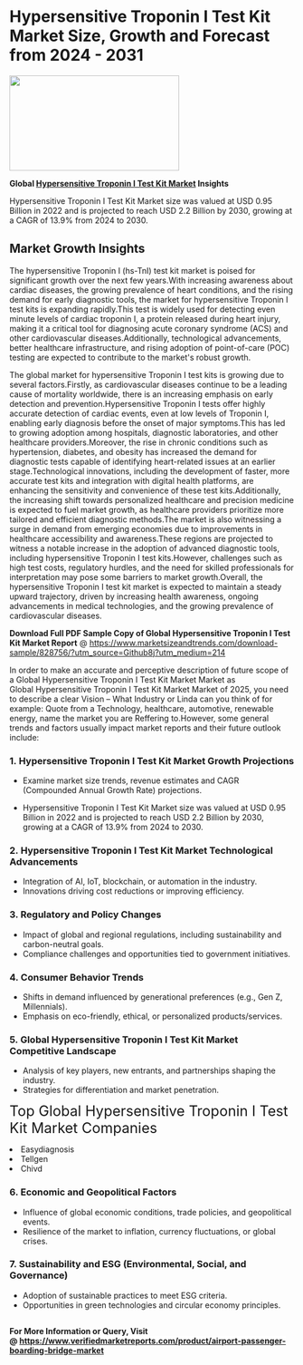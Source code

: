 <H1>Hypersensitive Troponin I Test Kit Market Size, Growth and Forecast from 2024 - 2031</H1><img class="aligncenter size-medium wp-image-584254" src="https://thirdeyenews.in/wp-content/uploads/2024/09/Global-Market-Research-300x168.jpeg" alt="" width="300" height="168" /><p><strong>Global&nbsp;<a href="https://www.marketsizeandtrends.com/download-sample/828756/?utm_source=Github8j?utm_medium=214">Hypersensitive Troponin I Test Kit Market</a> Insights</strong></p><p>Hypersensitive Troponin I Test Kit Market size was valued at USD 0.95 Billion in 2022 and is projected to reach USD 2.2 Billion by 2030, growing at a CAGR of 13.9% from 2024 to 2030.</p><p><h2>Market Growth Insights</h2> <p>The hypersensitive Troponin I (hs-TnI) test kit market is poised for significant growth over the next few years.With increasing awareness about cardiac diseases, the growing prevalence of heart conditions, and the rising demand for early diagnostic tools, the market for hypersensitive Troponin I test kits is expanding rapidly.This test is widely used for detecting even minute levels of cardiac troponin I, a protein released during heart injury, making it a critical tool for diagnosing acute coronary syndrome (ACS) and other cardiovascular diseases.Additionally, technological advancements, better healthcare infrastructure, and rising adoption of point-of-care (POC) testing are expected to contribute to the market's robust growth.</p> <p>The global market for hypersensitive Troponin I test kits is growing due to several factors.Firstly, as cardiovascular diseases continue to be a leading cause of mortality worldwide, there is an increasing emphasis on early detection and prevention.Hypersensitive Troponin I tests offer highly accurate detection of cardiac events, even at low levels of Troponin I, enabling early diagnosis before the onset of major symptoms.This has led to growing adoption among hospitals, diagnostic laboratories, and other healthcare providers.Moreover, the rise in chronic conditions such as hypertension, diabetes, and obesity has increased the demand for diagnostic tests capable of identifying heart-related issues at an earlier stage.Technological innovations, including the development of faster, more accurate test kits and integration with digital health platforms, are enhancing the sensitivity and convenience of these test kits.Additionally, the increasing shift towards personalized healthcare and precision medicine is expected to fuel market growth, as healthcare providers prioritize more tailored and efficient diagnostic methods.The market is also witnessing a surge in demand from emerging economies due to improvements in healthcare accessibility and awareness.These regions are projected to witness a notable increase in the adoption of advanced diagnostic tools, including hypersensitive Troponin I test kits.However, challenges such as high test costs, regulatory hurdles, and the need for skilled professionals for interpretation may pose some barriers to market growth.Overall, the hypersensitive Troponin I test kit market is expected to maintain a steady upward trajectory, driven by increasing health awareness, ongoing advancements in medical technologies, and the growing prevalence of cardiovascular diseases.<p><span class=""><strong>Download Full PDF Sample Copy of Global Hypersensitive Troponin I Test Kit Market Report</strong> @ <a href="https://www.marketsizeandtrends.com/download-sample/828756/?utm_source=Github8j?utm_medium=214" target="_blank">https://www.marketsizeandtrends.com/download-sample/828756/?utm_source=Github8j?utm_medium=214</a></span></p><p>In order to make an accurate and perceptive description of future scope of a Global&nbsp;Hypersensitive Troponin I Test Kit Market Market as Global&nbsp;Hypersensitive Troponin I Test Kit Market Market of 2025, you need to describe a clear Vision &ndash; What Industry or Linda can you think of for example: Quote from a Technology, healthcare, automotive, renewable energy, name the market you are Reffering to.However, some general trends and factors usually impact market reports and their future outlook include:</p><h3>1.&nbsp;<strong>Hypersensitive Troponin I Test Kit Market Growth Projections</strong></h3><ul><li>Examine market size trends, revenue estimates and CAGR (Compounded Annual Growth Rate) projections.</li><li><p>Hypersensitive Troponin I Test Kit Market size was valued at USD 0.95 Billion in 2022 and is projected to reach USD 2.2 Billion by 2030, growing at a CAGR of 13.9% from 2024 to 2030.</p></li></ul><h3>2.&nbsp;<strong>Hypersensitive Troponin I Test Kit Market Technological Advancements</strong></h3><ul><li>Integration of AI, IoT, blockchain, or automation in the industry.</li><li>Innovations driving cost reductions or improving efficiency.</li></ul><h3>3.&nbsp;<strong>Regulatory and Policy Changes</strong></h3><ul><li>Impact of global and regional regulations, including sustainability and carbon-neutral goals.</li><li>Compliance challenges and opportunities tied to government initiatives.</li></ul><h3>4.&nbsp;<strong>Consumer Behavior Trends</strong></h3><ul><li>Shifts in demand influenced by generational preferences (e.g., Gen Z, Millennials).</li><li>Emphasis on eco-friendly, ethical, or personalized products/services.</li></ul><h3>5.&nbsp;<strong>Global Hypersensitive Troponin I Test Kit Market Competitive Landscape</strong></h3><ul><li>Analysis of key players, new entrants, and partnerships shaping the industry.</li><li>Strategies for differentiation and market penetration.</li></ul><p data-pm-slice="1 1 []"><span style="color: inherit; font-family: inherit; font-size: 25px;">Top Global Hypersensitive Troponin I Test Kit Market Companies</span></p><div class="" data-test-id=""><p><li>Easydiagnosis</li><li> Tellgen</li><li> Chivd</li></p></div><h3>6.&nbsp;<strong>Economic and Geopolitical Factors</strong></h3><ul><li>Influence of global economic conditions, trade policies, and geopolitical events.</li><li>Resilience of the market to inflation, currency fluctuations, or global crises.</li></ul><h3>7.&nbsp;<strong>Sustainability and ESG (Environmental, Social, and Governance)</strong></h3><ul><li>Adoption of sustainable practices to meet ESG criteria.</li><li>Opportunities in green technologies and circular economy principles.</li></ul><h2><strong style="font-size: 14px;">For More Information or Query, Visit @&nbsp;</strong><a style="background-color: #ffffff; font-size: 14px;" href="https://www.marketsizeandtrends.com/report/hypersensitive-troponin-i-test-kit-market/" target="_blank">https://www.verifiedmarketreports.com/product/airport-passenger-boarding-bridge-market</a></h2>